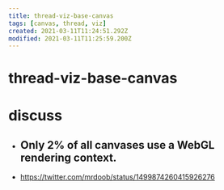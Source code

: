 ```yaml
---
title: thread-viz-base-canvas
tags: [canvas, thread, viz]
created: 2021-03-11T11:24:51.292Z
modified: 2021-03-11T11:25:59.200Z
---
```


# thread-viz-base-canvas


# discuss


- ## Only 2% of all canvases use a WebGL rendering context.
- https://twitter.com/mrdoob/status/1499874260415926276

